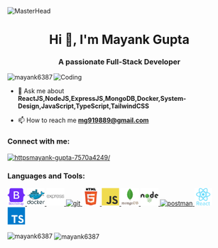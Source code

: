 ![MasterHead](https://logicmojo.com/assets/dist/new_pages/images/js-gif.gif)
<h1 align="center">Hi 👋, I'm Mayank Gupta</h1>
<h3 align="center">A passionate Full-Stack Developer</h3>
<img align="right" alt="Coding" width="400" src="https://i.pinimg.com/474x/50/83/e0/5083e0a2a7dcaae07c142e8b87036a27.jpg">


<p align="left"> <img src="https://komarev.com/ghpvc/?username=mayank6387&label=Profile%20views&color=0e75b6&style=flat" alt="mayank6387" /> </p>

- 💬 Ask me about **ReactJS,NodeJS,ExpressJS,MongoDB,Docker,System-Design,JavaScript,TypeScript,TailwindCSS**

- 📫 How to reach me **mg919889@gmail.com**

<h3 align="left">Connect with me:</h3>
<p align="left">
<a href="https://linkedin.com/in/httpsmayank-gupta-7570a4249/" target="blank"><img align="center" src="https://raw.githubusercontent.com/rahuldkjain/github-profile-readme-generator/master/src/images/icons/Social/linked-in-alt.svg" alt="httpsmayank-gupta-7570a4249/" height="30" width="40" /></a>
</p>

<h3 align="left">Languages and Tools:</h3>
<p align="left"> <a href="https://getbootstrap.com" target="_blank" rel="noreferrer"> <img src="https://raw.githubusercontent.com/devicons/devicon/master/icons/bootstrap/bootstrap-plain-wordmark.svg" alt="bootstrap" width="40" height="40"/> </a> <a href="https://www.docker.com/" target="_blank" rel="noreferrer"> <img src="https://raw.githubusercontent.com/devicons/devicon/master/icons/docker/docker-original-wordmark.svg" alt="docker" width="40" height="40"/> </a> <a href="https://expressjs.com" target="_blank" rel="noreferrer"> <img src="https://raw.githubusercontent.com/devicons/devicon/master/icons/express/express-original-wordmark.svg" alt="express" width="40" height="40"/> </a> <a href="https://git-scm.com/" target="_blank" rel="noreferrer"> <img src="https://www.vectorlogo.zone/logos/git-scm/git-scm-icon.svg" alt="git" width="40" height="40"/> </a> <a href="https://www.w3.org/html/" target="_blank" rel="noreferrer"> <img src="https://raw.githubusercontent.com/devicons/devicon/master/icons/html5/html5-original-wordmark.svg" alt="html5" width="40" height="40"/> </a> <a href="https://developer.mozilla.org/en-US/docs/Web/JavaScript" target="_blank" rel="noreferrer"> <img src="https://raw.githubusercontent.com/devicons/devicon/master/icons/javascript/javascript-original.svg" alt="javascript" width="40" height="40"/> </a> <a href="https://www.mongodb.com/" target="_blank" rel="noreferrer"> <img src="https://raw.githubusercontent.com/devicons/devicon/master/icons/mongodb/mongodb-original-wordmark.svg" alt="mongodb" width="40" height="40"/> </a> <a href="https://nodejs.org" target="_blank" rel="noreferrer"> <img src="https://raw.githubusercontent.com/devicons/devicon/master/icons/nodejs/nodejs-original-wordmark.svg" alt="nodejs" width="40" height="40"/> </a> <a href="https://postman.com" target="_blank" rel="noreferrer"> <img src="https://www.vectorlogo.zone/logos/getpostman/getpostman-icon.svg" alt="postman" width="40" height="40"/> </a> <a href="https://reactjs.org/" target="_blank" rel="noreferrer"> <img src="https://raw.githubusercontent.com/devicons/devicon/master/icons/react/react-original-wordmark.svg" alt="react" width="40" height="40"/> </a> <a href="https://www.typescriptlang.org/" target="_blank" rel="noreferrer"> <img src="https://raw.githubusercontent.com/devicons/devicon/master/icons/typescript/typescript-original.svg" alt="typescript" width="40" height="40"/> </a> </p>

<p><img align="left" src="https://github-readme-stats.vercel.app/api/top-langs?username=mayank6387&show_icons=true&locale=en&layout=compact" alt="mayank6387" /></p>

<p>&nbsp;<img align="center" src="https://github-readme-stats.vercel.app/api?username=mayank6387&show_icons=true&locale=en" alt="mayank6387" /></p>
